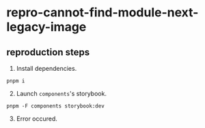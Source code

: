 # repro-cannot-find-module-next-legacy-image

## reproduction steps

1. Install dependencies.

```
pnpm i
```

2. Launch `components`'s storybook.

```
pnpm -F components storybook:dev
```

3. Error occured.
